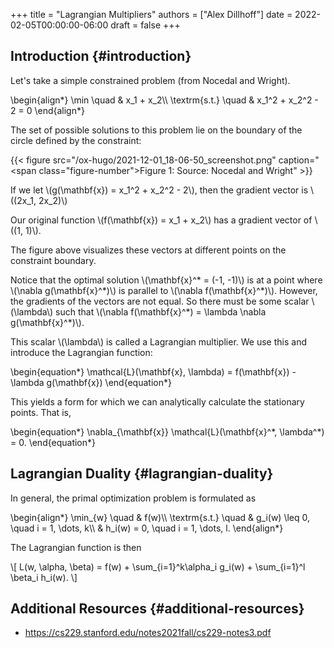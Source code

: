 +++
title = "Lagrangian Multipliers"
authors = ["Alex Dillhoff"]
date = 2022-02-05T00:00:00-06:00
draft = false
+++

## Introduction {#introduction}

Let's take a simple constrained problem (from Nocedal and Wright).

\begin{align\*}
    \min \quad & x\_1 + x\_2\\\\
\textrm{s.t.} \quad & x\_1^2 + x\_2^2 - 2 = 0
\end{align\*}

The set of possible solutions to this problem lie on the boundary of the circle defined by the constraint:

{{< figure src="/ox-hugo/2021-12-01_18-06-50_screenshot.png" caption="<span class=\"figure-number\">Figure 1: </span>Source: Nocedal and Wright" >}}

If we let \\(g(\mathbf{x}) = x\_1^2 + x\_2^2 - 2\\), then the gradient vector is \\((2x\_1, 2x\_2)\\)

Our original function \\(f(\mathbf{x}) = x\_1 + x\_2\\) has a gradient vector of \\((1, 1)\\).

The figure above visualizes these vectors at different points on the constraint boundary.

Notice that the optimal solution \\(\mathbf{x}^\* = (-1, -1)\\) is at a point where \\(\nabla g(\mathbf{x}^\*)\\) is parallel to \\(\nabla f(\mathbf{x}^\*)\\). However, the gradients of the vectors are not equal. So there must be some scalar \\(\lambda\\) such that \\(\nabla f(\mathbf{x}^\*) = \lambda \nabla g(\mathbf{x}^\*)\\).

This scalar \\(\lambda\\) is called a Lagrangian multiplier. We use this and introduce the Lagrangian function:

\begin{equation\*}
    \mathcal{L}(\mathbf{x}, \lambda) = f(\mathbf{x}) - \lambda g(\mathbf{x})
\end{equation\*}

This yields a form for which we can analytically calculate the stationary points. That is,

\begin{equation\*}
    \nabla\_{\mathbf{x}} \mathcal{L}(\mathbf{x}^\*, \lambda^\*) = 0.
\end{equation\*}


## Lagrangian Duality {#lagrangian-duality}

In general, the primal optimization problem is formulated as

\begin{align\*}
\min\_{w} \quad & f(w)\\\\
\textrm{s.t.} \quad & g\_i(w) \leq 0, \quad i = 1, \dots, k\\\\
& h\_i(w) = 0, \quad i = 1, \dots, l.
\end{align\*}

The Lagrangian function is then

\\[
L(w, \alpha, \beta) = f(w) + \sum\_{i=1}^k\alpha\_i g\_i(w) + \sum\_{i=1}^l \beta\_i h\_i(w).
\\]


## Additional Resources {#additional-resources}

-   <https://cs229.stanford.edu/notes2021fall/cs229-notes3.pdf>
